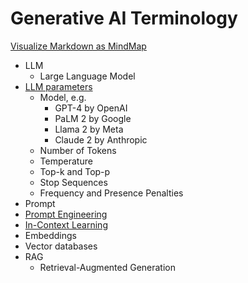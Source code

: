 
# Generative AI Terminology

[Visualize Markdown as MindMap](https://markmap.js.org/repl)

- LLM
  - Large Language Model
- [LLM parameters](https://txt.cohere.com/llm-parameters-best-outputs-language-ai/)
  - Model, e.g.
    - GPT-4 by OpenAI
    - PaLM 2 by Google
    - Llama 2 by Meta
    - Claude 2 by Anthropic
  - Number of Tokens
  - Temperature
  - Top-k and Top-p
  - Stop Sequences
  - Frequency and Presence Penalties
- Prompt
- [Prompt Engineering](https://www.promptingguide.ai/)
- [In-Context Learning](https://blog.research.google/2023/05/larger-language-models-do-in-context.html)
- Embeddings
- Vector databases
- RAG
  - Retrieval-Augmented Generation
